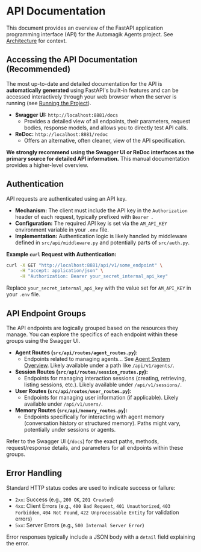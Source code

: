 # API Documentation

This document provides an overview of the FastAPI application programming interface (API) for the Automagik Agents project. See [Architecture](./architecture.md) for context.

## Accessing the API Documentation (Recommended)

The most up-to-date and detailed documentation for the API is **automatically generated** using FastAPI's built-in features and can be accessed interactively through your web browser when the server is running (see [Running the Project](./running.md)).

*   **Swagger UI:** `http://localhost:8881/docs`
    *   Provides a detailed view of all endpoints, their parameters, request bodies, response models, and allows you to directly test API calls.
*   **ReDoc:** `http://localhost:8881/redoc`
    *   Offers an alternative, often cleaner, view of the API specification.

**We strongly recommend using the Swagger UI or ReDoc interfaces as the primary source for detailed API information.** This manual documentation provides a higher-level overview.

## Authentication

API requests are authenticated using an API key.

*   **Mechanism:** The client must include the API key in the `Authorization` header of each request, typically prefixed with `Bearer `.
*   **Configuration:** The required API key is set via the `AM_API_KEY` environment variable in your `.env` file.
*   **Implementation:** Authentication logic is likely handled by middleware defined in `src/api/middleware.py` and potentially parts of `src/auth.py`.

**Example `curl` Request with Authentication:**

```bash
curl -X GET "http://localhost:8881/api/v1/some_endpoint" \
     -H "accept: application/json" \
     -H "Authorization: Bearer your_secret_internal_api_key"
```

Replace `your_secret_internal_api_key` with the value set for `AM_API_KEY` in your `.env` file.

## API Endpoint Groups

The API endpoints are logically grouped based on the resources they manage. You can explore the specifics of each endpoint within these groups using the Swagger UI.

*   **Agent Routes (`src/api/routes/agent_routes.py`):**
    *   Endpoints related to managing agents... See [Agent System Overview](./agents_overview.md). Likely available under a path like `/api/v1/agents/`.
*   **Session Routes (`src/api/routes/session_routes.py`):**
    *   Endpoints for managing interaction sessions (creating, retrieving, listing sessions, etc.). Likely available under `/api/v1/sessions/`.
*   **User Routes (`src/api/routes/user_routes.py`):**
    *   Endpoints for managing user information (if applicable). Likely available under `/api/v1/users/`.
*   **Memory Routes (`src/api/memory_routes.py`):**
    *   Endpoints specifically for interacting with agent memory (conversation history or structured memory). Paths might vary, potentially under sessions or agents.

Refer to the Swagger UI (`/docs`) for the exact paths, methods, request/response details, and parameters for all endpoints within these groups.

## Error Handling

Standard HTTP status codes are used to indicate success or failure:

*   `2xx`: Success (e.g., `200 OK`, `201 Created`)
*   `4xx`: Client Errors (e.g., `400 Bad Request`, `401 Unauthorized`, `403 Forbidden`, `404 Not Found`, `422 Unprocessable Entity` for validation errors)
*   `5xx`: Server Errors (e.g., `500 Internal Server Error`)

Error responses typically include a JSON body with a `detail` field explaining the error. 